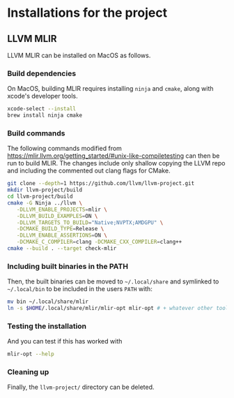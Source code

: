# Installations for the project

## LLVM MLIR

LLVM MLIR can be installed on MacOS as follows.

### Build dependencies

On MacOS, building MLIR requires installing `ninja` and `cmake`, along with xcode's developer tools.

```bash
xcode-select --install
brew install ninja cmake
```

### Build commands

The following commands modified from <https://mlir.llvm.org/getting_started/#unix-like-compiletesting>
can then be run to build MLIR. The changes include only shallow copying the LLVM repo and including
the commented out clang flags for CMake.

```bash
git clone --depth=1 https://github.com/llvm/llvm-project.git
mkdir llvm-project/build
cd llvm-project/build
cmake -G Ninja ../llvm \
   -DLLVM_ENABLE_PROJECTS=mlir \
   -DLLVM_BUILD_EXAMPLES=ON \
   -DLLVM_TARGETS_TO_BUILD="Native;NVPTX;AMDGPU" \
   -DCMAKE_BUILD_TYPE=Release \
   -DLLVM_ENABLE_ASSERTIONS=ON \
   -DCMAKE_C_COMPILER=clang -DCMAKE_CXX_COMPILER=clang++
cmake --build . --target check-mlir
```

### Including built binaries in the PATH

Then, the built binaries can be moved to `~/.local/share` and symlinked to `~/.local/bin` to
be included in the users `PATH` with:

```bash
mv bin ~/.local/share/mlir
ln -s $HOME/.local/share/mlir/mlir-opt mlir-opt # + whatever other tools are being used
```

### Testing the installation

And you can test if this has worked with

```bash
mlir-opt --help
```

### Cleaning up

Finally, the `llvm-project/` directory can be deleted.

